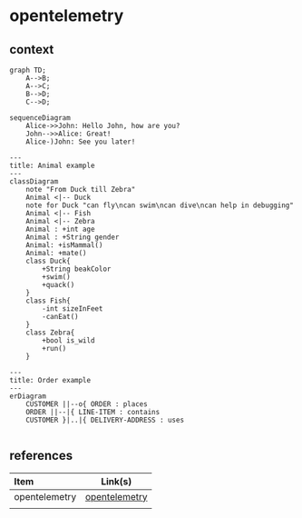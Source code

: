 # opentelemetry

## context  


```mermaid
graph TD;
    A-->B;
    A-->C;
    B-->D;
    C-->D;
```



```mermaid
sequenceDiagram
    Alice->>John: Hello John, how are you?
    John-->>Alice: Great!
    Alice-)John: See you later!
```


```mermaid
---
title: Animal example
---
classDiagram
    note "From Duck till Zebra"
    Animal <|-- Duck
    note for Duck "can fly\ncan swim\ncan dive\ncan help in debugging"
    Animal <|-- Fish
    Animal <|-- Zebra
    Animal : +int age
    Animal : +String gender
    Animal: +isMammal()
    Animal: +mate()
    class Duck{
        +String beakColor
        +swim()
        +quack()
    }
    class Fish{
        -int sizeInFeet
        -canEat()
    }
    class Zebra{
        +bool is_wild
        +run()
    }

```

```mermaid
---
title: Order example
---
erDiagram
    CUSTOMER ||--o{ ORDER : places
    ORDER ||--|{ LINE-ITEM : contains
    CUSTOMER }|..|{ DELIVERY-ADDRESS : uses
```

```mermaid

```


## references

| Item | Link(s) |
| :--- | ------- |
|  opentelemetry    |  [opentelemetry](https://github.com/rock-hu/technology_radar/blob/master/docs/opentelemetry.md)       |
|||
